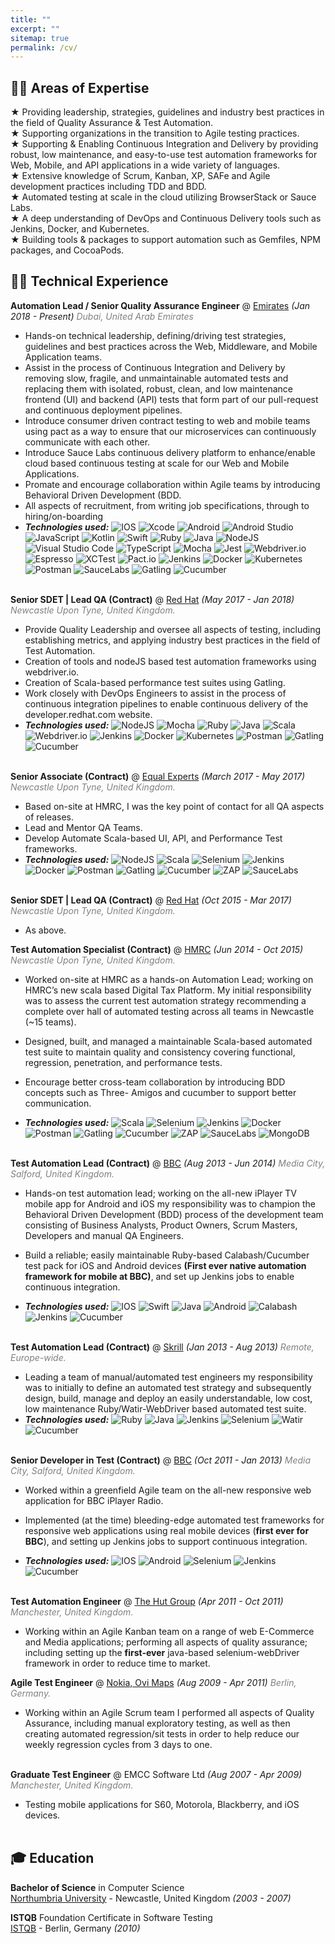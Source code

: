 ```yaml
---
title: ""
excerpt: ""
sitemap: true
permalink: /cv/
---
```

## 👨‍💻 Areas of Expertise
★ Providing leadership, strategies, guidelines and industry best practices in the field of Quality Assurance & Test Automation.  
★ Supporting organizations in the transition to Agile testing practices.  
★ Supporting & Enabling Continuous Integration and Delivery by providing robust, low
maintenance, and easy-to-use test automation frameworks for Web, Mobile, and API applications in a wide variety of languages.  
★ Extensive knowledge of Scrum, Kanban, XP, SAFe and Agile development practices including TDD and BDD.  
★ Automated testing at scale in the cloud utilizing BrowserStack or Sauce Labs.  
★ A deep understanding of DevOps and Continuous Delivery tools such as Jenkins, Docker, and Kubernetes.  
★ Building tools & packages to support automation such as Gemfiles, NPM packages, and CocoaPods.

## 👨‍💻 Technical Experience

**Automation Lead / Senior Quality Assurance Engineer** @ [Emirates](https://emirates.com) _(Jan 2018 - Present)_
<span style="color:grey">*Dubai, United Arab Emirates*</span><br>

- Hands-on technical leadership, defining/driving test strategies, guidelines and best practices across the Web, Middleware, and Mobile Application teams.
- Assist in the process of Continuous Integration and Delivery by removing slow, fragile, and unmaintainable automated tests and replacing them with isolated, robust, clean, and low maintenance frontend (UI) and backend (API) tests that form part of our pull-request and continuous deployment pipelines.
- Introduce consumer driven contract testing to web and mobile teams using pact as a way to ensure that our microservices can continuously communicate with each other.
- Introduce Sauce Labs continuous delivery platform to enhance/enable cloud based continuous testing at scale for our Web and Mobile Applications.
- Promate and encourage collaboration within Agile teams by introducing Behavioral Driven Development (BDD.
- All aspects of recruitment, from writing job specifications, through to hiring/on-boarding    
- **_Technologies used:_** ![IOS](https://img.shields.io/badge/iOS-000000?style=for-the-badge&logo=ios&logoColor=white)
![Xcode](https://img.shields.io/badge/Xcode-007ACC?style=for-the-badge&logo=Xcode&logoColor=white)
![Android](https://img.shields.io/badge/Android-3DDC84?style=for-the-badge&logo=android&logoColor=white)
![Android Studio](https://img.shields.io/badge/Android%20Studio-3DDC84.svg?style=for-the-badge&logo=android-studio&logoColor=white)
![JavaScript](https://img.shields.io/badge/javascript-%23323330.svg?style=for-the-badge&logo=javascript&logoColor=%23F7DF1E)
![Kotlin](https://img.shields.io/badge/kotlin-%230095D5.svg?style=for-the-badge&logo=kotlin&logoColor=white)
![Swift](https://img.shields.io/badge/swift-F54A2A?style=for-the-badge&logo=swift&logoColor=white)
![Ruby](https://img.shields.io/badge/ruby-%23CC342D.svg?style=for-the-badge&logo=ruby&logoColor=white)
![Java](https://img.shields.io/badge/java-%23CC342D.svg?style=for-the-badge&logo=java&logoColor=white)
![NodeJS](https://img.shields.io/badge/node.js-6DA55F?style=for-the-badge&logo=node.js&logoColor=white)
![Visual Studio Code](https://img.shields.io/badge/Visual%20Studio%20Code-0078d7.svg?style=for-the-badge&logo=visual-studio-code&logoColor=white)
![TypeScript](https://img.shields.io/badge/typescript-%23007ACC.svg?style=for-the-badge&logo=typescript&logoColor=white)
![Mocha](https://img.shields.io/badge/-mocha-%238D6748?style=for-the-badge&logo=mocha&logoColor=white)
![Jest](https://img.shields.io/badge/-jest-%23C21325?style=for-the-badge&logo=jest&logoColor=white)
![Webdriver.io](https://img.shields.io/badge/webdriverio-%23326ce5.svg?style=for-the-badge&logo=webdriverio&logoColor=white)
![Espresso](https://img.shields.io/badge/espresso-%6DA55F.svg?style=for-the-badge&logo=espresso&logoColor=white)
![XCTest](https://img.shields.io/badge/xctest-F54A2A?style=for-the-badge&logo=xctest&logoColor=white)
![Pact.io](https://img.shields.io/badge/pact.io-%23326ce5.svg?style=for-the-badge&logo=pact.io&logoColor=white)
![Jenkins](https://img.shields.io/badge/jenkins-%232C5263.svg?style=for-the-badge&logo=jenkins&logoColor=white)
![Docker](https://img.shields.io/badge/docker-%230db7ed.svg?style=for-the-badge&logo=docker&logoColor=white)
![Kubernetes](https://img.shields.io/badge/kubernetes-%23326ce5.svg?style=for-the-badge&logo=kubernetes&logoColor=white)
![Postman](https://img.shields.io/badge/Postman-FF6C37?style=for-the-badge&logo=postman&logoColor=white)
![SauceLabs](https://img.shields.io/badge/saucelabs-%23000000.svg?style=for-the-badge&logo=saucelabs&logoColor=white)
![Gatling](https://img.shields.io/badge/Gatling-%23663399.svg?style=for-the-badge&logo=gatling&logoColor=white)
![Cucumber](https://img.shields.io/badge/cucumber-%23000000.svg?style=for-the-badge&logo=cucumber&logoColor=white)<br><br>

**Senior SDET | Lead QA (Contract)** @ [Red Hat](https://developers.redhat.com/) _(May 2017 - Jan 2018)_
<span style="color:grey">*Newcastle Upon Tyne, United Kingdom.*</span> <br>

- Provide Quality Leadership and oversee all aspects of testing, including establishing metrics, and applying industry best practices in the field of Test Automation.
- Creation of tools and nodeJS based test automation frameworks using webdriver.io.
- Creation of Scala-based performance test suites using Gatling.
- Work closely with DevOps Engineers to assist in the process of continuous integration
pipelines to enable continuous delivery of the developer.redhat.com website.
- **_Technologies used:_** ![NodeJS](https://img.shields.io/badge/node.js-6DA55F?style=for-the-badge&logo=node.js&logoColor=white)
![Mocha](https://img.shields.io/badge/-mocha-%238D6748?style=for-the-badge&logo=mocha&logoColor=white)
![Ruby](https://img.shields.io/badge/ruby-%23CC342D.svg?style=for-the-badge&logo=ruby&logoColor=white)
![Java](https://img.shields.io/badge/java-%23CC342D.svg?style=for-the-badge&logo=java&logoColor=white)
![Scala](https://img.shields.io/badge/scala-%23DC322F.svg?style=for-the-badge&logo=scala&logoColor=white)
![Webdriver.io](https://img.shields.io/badge/webdriverio-%23326ce5.svg?style=for-the-badge&logo=webdriverio&logoColor=white)
![Jenkins](https://img.shields.io/badge/jenkins-%232C5263.svg?style=for-the-badge&logo=jenkins&logoColor=white)
![Docker](https://img.shields.io/badge/docker-%230db7ed.svg?style=for-the-badge&logo=docker&logoColor=white)
![Kubernetes](https://img.shields.io/badge/kubernetes-%23326ce5.svg?style=for-the-badge&logo=kubernetes&logoColor=white)
![Postman](https://img.shields.io/badge/Postman-FF6C37?style=for-the-badge&logo=postman&logoColor=white)
![Gatling](https://img.shields.io/badge/Gatling-%23663399.svg?style=for-the-badge&logo=gatling&logoColor=white)
![Cucumber](https://img.shields.io/badge/cucumber-%23000000.svg?style=for-the-badge&logo=cucumber&logoColor=white)<br><br>

**Senior Associate (Contract)** @ [Equal Experts](https://www.equalexperts.com/) _(March 2017 - May 2017)_ 
<span style="color:grey">*Newcastle Upon Tyne, United Kingdom.*</span><br>

- Based on-site at HMRC, I was the key point of contact for all QA aspects of releases.
- Lead and Mentor QA Teams.
- Develop Automate Scala-based UI, API, and Performance Test frameworks.
- **_Technologies used:_** ![NodeJS](https://img.shields.io/badge/node.js-6DA55F?style=for-the-badge&logo=node.js&logoColor=white)
![Scala](https://img.shields.io/badge/scala-%23DC322F.svg?style=for-the-badge&logo=scala&logoColor=white)
![Selenium](https://img.shields.io/badge/selenium-%23326ce5.svg?style=for-the-badge&logo=selenium&logoColor=white)
![Jenkins](https://img.shields.io/badge/jenkins-%232C5263.svg?style=for-the-badge&logo=jenkins&logoColor=white)
![Docker](https://img.shields.io/badge/docker-%230db7ed.svg?style=for-the-badge&logo=docker&logoColor=white)
![Postman](https://img.shields.io/badge/Postman-FF6C37?style=for-the-badge&logo=postman&logoColor=white)
![Gatling](https://img.shields.io/badge/Gatling-%23663399.svg?style=for-the-badge&logo=gatling&logoColor=white)
![Cucumber](https://img.shields.io/badge/cucumber-%23000000.svg?style=for-the-badge&logo=cucumber&logoColor=white)
![ZAP](https://img.shields.io/badge/OWASP-zap-%23DC322F.svg?style=for-the-badge&logo=zap&logoColor=white)
![SauceLabs](https://img.shields.io/badge/saucelabs-%23000000.svg?style=for-the-badge&logo=saucelabs&logoColor=white)<br><br>

**Senior SDET | Lead QA (Contract)** @ [Red Hat](https://developers.redhat.com/) _(Oct 2015 - Mar 2017)_ 
<span style="color:grey">*Newcastle Upon Tyne, United Kingdom.*</span> <br>

- As above.

**Test Automation Specialist (Contract)** @ [HMRC](https://www.gov.uk/government/organisations/hm-revenue-customs) _(Jun 2014 - Oct 2015)_
<span style="color:grey">*Newcastle Upon Tyne, United Kingdom.*</span><br>

- Worked on-site at HMRC as a hands-on Automation Lead; working on HMRC’s new scala based Digital Tax Platform. My initial responsibility was to assess the current test automation strategy recommending a complete over hall of automated testing across all teams in Newcastle (~15 teams).
- Designed, built, and managed a maintainable Scala-based automated test suite to maintain quality and consistency covering functional, regression, penetration, and performance tests.
- Encourage better cross-team collaboration by introducing BDD concepts such as Three-
Amigos and cucumber to support better communication.

- **_Technologies used:_** ![Scala](https://img.shields.io/badge/scala-%23DC322F.svg?style=for-the-badge&logo=scala&logoColor=white)
![Selenium](https://img.shields.io/badge/selenium-%23326ce5.svg?style=for-the-badge&logo=selenium&logoColor=white)
![Jenkins](https://img.shields.io/badge/jenkins-%232C5263.svg?style=for-the-badge&logo=jenkins&logoColor=white)
![Docker](https://img.shields.io/badge/docker-%230db7ed.svg?style=for-the-badge&logo=docker&logoColor=white)
![Postman](https://img.shields.io/badge/Postman-FF6C37?style=for-the-badge&logo=postman&logoColor=white)
![Gatling](https://img.shields.io/badge/Gatling-%23663399.svg?style=for-the-badge&logo=gatling&logoColor=white)
![Cucumber](https://img.shields.io/badge/cucumber-%23000000.svg?style=for-the-badge&logo=cucumber&logoColor=white)
![ZAP](https://img.shields.io/badge/OWASP-zap-%23DC322F.svg?style=for-the-badge&logo=zap&logoColor=white)
![SauceLabs](https://img.shields.io/badge/saucelabs-%23000000.svg?style=for-the-badge&logo=saucelabs&logoColor=white)
![MongoDB](https://img.shields.io/badge/mongodb-007ACC?style=for-the-badge&logo=mongodb&logoColor=white)<br><br>

**Test Automation Lead (Contract)** @ [BBC](https://www.bbc.co.uk/iplayer) _(Aug 2013 - Jun 2014)_
<span style="color:grey">*Media City, Salford, United Kingdom.*</span><br>

- Hands-on test automation lead; working on the all-new iPlayer TV mobile app for Android and iOS my responsibility was to champion the Behavioral Driven Development (BDD) process of the development team consisting of Business Analysts, Product Owners, Scrum Masters, Developers and manual QA Engineers.
- Build a reliable; easily maintainable Ruby-based Calabash/Cucumber test pack for iOS and Android devices **(First ever native automation framework for mobile at BBC)**, and set up Jenkins jobs to enable continuous integration.

- **_Technologies used:_** ![IOS](https://img.shields.io/badge/iOS-000000?style=for-the-badge&logo=ios&logoColor=white)
![Swift](https://img.shields.io/badge/swift-F54A2A?style=for-the-badge&logo=swift&logoColor=white)
![Java](https://img.shields.io/badge/java-%23CC342D.svg?style=for-the-badge&logo=java&logoColor=white)
![Android](https://img.shields.io/badge/Android-3DDC84?style=for-the-badge&logo=android&logoColor=white)
![Calabash](https://img.shields.io/badge/calabash-%23326ce5.svg?style=for-the-badge&logo=calabash&logoColor=white)
![Jenkins](https://img.shields.io/badge/jenkins-%232C5263.svg?style=for-the-badge&logo=jenkins&logoColor=white)
![Cucumber](https://img.shields.io/badge/cucumber-%23000000.svg?style=for-the-badge&logo=cucumber&logoColor=white)<br><br>

**Test Automation Lead (Contract)** @ [Skrill](https://www.skrill.com/en/) _(Jan 2013 - Aug 2013)_
<span style="color:grey">*Remote, Europe-wide.*</span><br>

- Leading a team of manual/automated test engineers my responsibility was to initially to define an automated test strategy and subsequently design, build, manage and deploy an easily understandable, low cost, low maintenance Ruby/Watir-WebDriver based automated test suite.
- **_Technologies used:_**
![Ruby](https://img.shields.io/badge/ruby-%23CC342D.svg?style=for-the-badge&logo=ruby&logoColor=white)
![Java](https://img.shields.io/badge/java-%23CC342D.svg?style=for-the-badge&logo=java&logoColor=white)
![Jenkins](https://img.shields.io/badge/jenkins-%232C5263.svg?style=for-the-badge&logo=jenkins&logoColor=white)
![Selenium](https://img.shields.io/badge/selenium-%23326ce5.svg?style=for-the-badge&logo=selenium&logoColor=white)
![Watir](https://img.shields.io/badge/watir-%2300599C.svg?style=for-the-badge&logo=watir&logoColor=white)
![Cucumber](https://img.shields.io/badge/cucumber-%23000000.svg?style=for-the-badge&logo=cucumber&logoColor=white)<br><br>

**Senior Developer in Test (Contract)** @ [BBC](https://www.bbc.co.uk/sounds) _(Oct 2011 - Jan 2013)_
<span style="color:grey">*Media City, Salford, United Kingdom.*</span><br>

- Worked within a greenfield Agile team on the all-new responsive web application for BBC iPlayer Radio.
- Implemented (at the time) bleeding-edge automated test frameworks for responsive web applications using real mobile devices (**first ever for BBC**), and setting up Jenkins jobs to support continuous integration.

- **_Technologies used:_** ![IOS](https://img.shields.io/badge/iOS-000000?style=for-the-badge&logo=ios&logoColor=white)
![Android](https://img.shields.io/badge/Android-3DDC84?style=for-the-badge&logo=android&logoColor=white)
![Selenium](https://img.shields.io/badge/selenium-%23326ce5.svg?style=for-the-badge&logo=selenium&logoColor=white)
![Jenkins](https://img.shields.io/badge/jenkins-%232C5263.svg?style=for-the-badge&logo=jenkins&logoColor=white)
![Cucumber](https://img.shields.io/badge/cucumber-%23000000.svg?style=for-the-badge&logo=cucumber&logoColor=white)<br><br>

**Test Automation Engineer** @ [The Hut Group](https://www.thehut.com/) _(Apr 2011 - Oct 2011)_
<span style="color:grey">*Manchester, United Kingdom.*</span><br>

- Working within an Agile Kanban team on a range of web E-Commerce and Media applications; performing all aspects of quality assurance; including setting up the **first-ever** java-based selenium-webDriver framework in order to reduce time to market.

**Agile Test Engineer** @ [Nokia, Ovi Maps](https://wego.here.com/) _(Aug 2009 - Apr 2011)_
<span style="color:grey">*Berlin, Germany.*</span><br>

- Working within an Agile Scrum team I performed all aspects of Quality Assurance, including manual exploratory testing, as well as then creating automated regression/sit tests in order to help reduce our weekly regression cycles from 3 days to one.<br><br>

**Graduate Test Engineer** @ EMCC Software Ltd _(Aug 2007 - Apr 2009)_
<span style="color:grey">*Manchester, United Kingdom.*</span><br>

- Testing mobile applications for S60, Motorola, Blackberry, and iOS devices.<br><br>

## 🎓 Education

**Bachelor of Science** in Computer Science<br>
[Northumbria University](https://www.northumbria.ac.uk/) - Newcastle, United Kingdom _(2003 - 2007)_

**ISTQB** Foundation Certificate in Software Testing<br>
[ISTQB](https://www.istqb.org/) - Berlin, Germany _(2010)_ <br>

